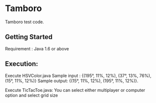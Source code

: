 # Tamboro
Tamboro test code.


## Getting Started
Requirement : Java 1.6 or above


## Execution:
Execute HSVColor.java 
Sample input :  {(195°, 11%, 12%), (37°, 13%, 76%), (15°, 11%, 12%)} 
Sample output: {(15°, 11%, 12%), (195°, 11%, 12%)}.

Execute TicTacToe.java:
You can select either multiplayer or computer option and select grid size
